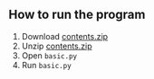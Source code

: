 ## How to run the program
1. Download [contents.zip](https://github.com/Roxiun/YR8_INV1/blob/master/dist/contents.zip)
2. Unzip [contents.zip](https://github.com/Roxiun/YR8_INV1/blob/master/dist/contents.zip)
3. Open `basic.py`
4. Run `basic.py`